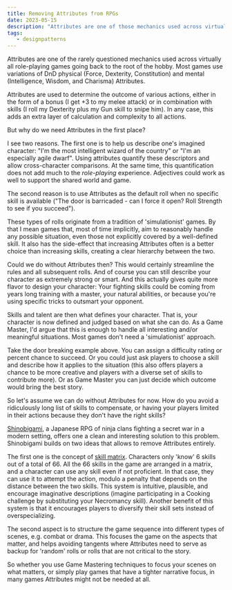 ```yaml
---
title: Removing Attributes from RPGs
date: 2023-05-15
description: "Attributes are one of those mechanics used across virtually all role-playing games. Yet, is the added complexity worth it?"
tags:
   - designpatterns
---
```


Attributes are one of the rarely questioned mechanics used across virtually all role-playing games going back to the root of the hobby. Most games use variations of DnD physical (Force, Dexterity, Constitution) and mental (Intelligence, Wisdom, and Charisma) Attributes.

Attributes are used to determine the outcome of various actions, either in the form of a bonus (I get +3 to my melee attack) or in combination with skills (I roll my Dexterity plus my Gun skill to snipe him). In any case, this adds an extra layer of calculation and complexity to all actions.

But why do we need Attributes in the first place? 

I see two reasons. The first one is to help us describe one's imagined character: 
"I'm the most intelligent wizard of the country" or "I'm an especially agile dwarf". 
Using attributes quantify these descriptors and allow cross-character comparisons. At the same time, this quantification does not add much to the *role-playing* experience. Adjectives could work as well to support the shared world and game. 

The second reason is to use Attributes as the default roll when no specific skill is available ("The door is barricaded - can I force it open? Roll Strength to see if you succeed").

These types of rolls originate from a tradition of 'simulationist' games. By that I mean games that, most of time implicitly, aim to reasonably handle any possible situation, even those not explicitly covered by a well-defined skill. It also has the side-effect that increasing Attributes often is a better choice than increasing skills, creating a clear hierarchy between the two.

Could we do without Attributes then? This would certainly streamline the rules and all subsequent rolls. 
And of course you can still describe your character as extremely strong or smart. And this actually gives quite more flavor to design your character: Your fighting skills could be coming from years long training with a master, your natural abilities, or because you're using specific tricks to outsmart your opponent.

Skills and talent are then what defines your character. That is, your character is now defined and judged based on what she can do. As a Game Master, I'd argue that this is enough to handle all interesting and/or meaningful situations. Most games don't need a 'simulationist' approach. 

Take the door breaking example above. You can assign a difficulty rating or percent chance to succeed. Or you could just ask players to choose a skill and describe how it applies to the situation (this also offers players a chance to be more creative and players with a diverse set of skills to contribute more). Or as Game Master you can just decide which outcome would bring the best story.

So let's assume we can do without Attributes for now. How do you avoid a ridiculously long list of skills to compensate, or having your players limited in their actions because they don't have the right skills?

[Shinobigami](https://shinobigami.com/), a Japanese RPG of ninja clans fighting a secret war in a modern setting, offers one a clean and interesting solution to this problem. Shinobigami builds on two ideas that allows to remove Attributes entirely.

The first one is the concept of [skill matrix](https://shinobigami.com/files/eng_char.pdf). Characters only 'know' 6 skills out of a total of 66. All the 66 skills in the game are arranged in a matrix, and a character can use any skill even if not proficient. In that case, they can use it to attempt the action, modulo a penalty that depends on the distance between the two skills. This system is intuitive, plausible, and encourage imaginative descriptions (imagine participating in a Cooking challenge by substituting your Necromancy skill). Another benefit of this system is that it encourages players to diversify their skill sets instead of overspecializing.

The second aspect is to structure the game sequence into different types of scenes, e.g. combat or drama. This focuses the game on the aspects that matter, and helps avoiding tangents where Attributes need to serve as backup for 'random' rolls or rolls that are not critical to the story. 

So whether you use Game Mastering techniques to focus your scenes on what matters, or simply play games that have a tighter narrative focus, in many games Attributes might not be needed at all.
